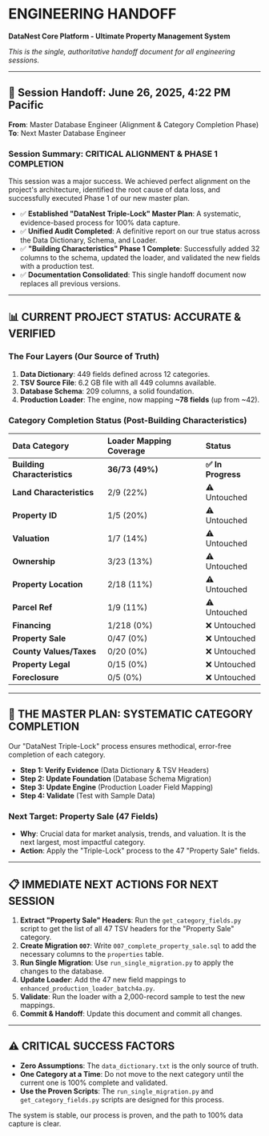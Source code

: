 # ENGINEERING HANDOFF
**DataNest Core Platform - Ultimate Property Management System**

*This is the single, authoritative handoff document for all engineering sessions.*

---

## **📅 Session Handoff: June 26, 2025, 4:22 PM Pacific**
**From**: Master Database Engineer (Alignment & Category Completion Phase)
**To**: Next Master Database Engineer

### **Session Summary: CRITICAL ALIGNMENT & PHASE 1 COMPLETION**
This session was a major success. We achieved perfect alignment on the project's architecture, identified the root cause of data loss, and successfully executed Phase 1 of our new master plan.

- ✅ **Established "DataNest Triple-Lock" Master Plan**: A systematic, evidence-based process for 100% data capture.
- ✅ **Unified Audit Completed**: A definitive report on our true status across the Data Dictionary, Schema, and Loader.
- ✅ **"Building Characteristics" Phase 1 Complete**: Successfully added 32 columns to the schema, updated the loader, and validated the new fields with a production test.
- ✅ **Documentation Consolidated**: This single handoff document now replaces all previous versions.

---

## **📊 CURRENT PROJECT STATUS: ACCURATE & VERIFIED**

### **The Four Layers (Our Source of Truth)**
1.  **Data Dictionary**: 449 fields defined across 12 categories.
2.  **TSV Source File**: 6.2 GB file with all 449 columns available.
3.  **Database Schema**: 209 columns, a solid foundation.
4.  **Production Loader**: The engine, now mapping **~78 fields** (up from ~42).

### **Category Completion Status (Post-Building Characteristics)**

| Data Category              | Loader Mapping Coverage | Status           |
| :------------------------- | :---------------------- | :--------------- |
| **Building Characteristics** | **36/73 (49%)**         | **✅ In Progress** |
| **Land Characteristics**   | 2/9 (22%)               | ⚠️ Untouched       |
| **Property ID**            | 1/5 (20%)               | ⚠️ Untouched       |
| **Valuation**              | 1/7 (14%)               | ⚠️ Untouched       |
| **Ownership**              | 3/23 (13%)              | ⚠️ Untouched       |
| **Property Location**      | 2/18 (11%)              | ⚠️ Untouched       |
| **Parcel Ref**             | 1/9 (11%)               | ⚠️ Untouched       |
| **Financing**              | 1/218 (0%)              | ❌ Untouched       |
| **Property Sale**          | 0/47 (0%)               | ❌ Untouched       |
| **County Values/Taxes**    | 0/20 (0%)               | ❌ Untouched       |
| **Property Legal**         | 0/15 (0%)               | ❌ Untouched       |
| **Foreclosure**            | 0/5 (0%)                | ❌ Untouched       |

---

## **🚀 THE MASTER PLAN: SYSTEMATIC CATEGORY COMPLETION**

Our "DataNest Triple-Lock" process ensures methodical, error-free completion of each category.

*   **Step 1: Verify Evidence** (Data Dictionary & TSV Headers)
*   **Step 2: Update Foundation** (Database Schema Migration)
*   **Step 3: Update Engine** (Production Loader Field Mapping)
*   **Step 4: Validate** (Test with Sample Data)

### **Next Target: Property Sale (47 Fields)**
-   **Why**: Crucial data for market analysis, trends, and valuation. It is the next largest, most impactful category.
-   **Action**: Apply the "Triple-Lock" process to the 47 "Property Sale" fields.

---

## **📋 IMMEDIATE NEXT ACTIONS FOR NEXT SESSION**

1.  **Extract "Property Sale" Headers**: Run the `get_category_fields.py` script to get the list of all 47 TSV headers for the "Property Sale" category.
2.  **Create Migration `007`**: Write `007_complete_property_sale.sql` to add the necessary columns to the `properties` table.
3.  **Run Single Migration**: Use `run_single_migration.py` to apply the changes to the database.
4.  **Update Loader**: Add the 47 new field mappings to `enhanced_production_loader_batch4a.py`.
5.  **Validate**: Run the loader with a 2,000-record sample to test the new mappings.
6.  **Commit & Handoff**: Update this document and commit all changes.

---

## **⚠️ CRITICAL SUCCESS FACTORS**
-   **Zero Assumptions**: The `data_dictionary.txt` is the only source of truth.
-   **One Category at a Time**: Do not move to the next category until the current one is 100% complete and validated.
-   **Use the Proven Scripts**: The `run_single_migration.py` and `get_category_fields.py` scripts are designed for this process.

The system is stable, our process is proven, and the path to 100% data capture is clear. 